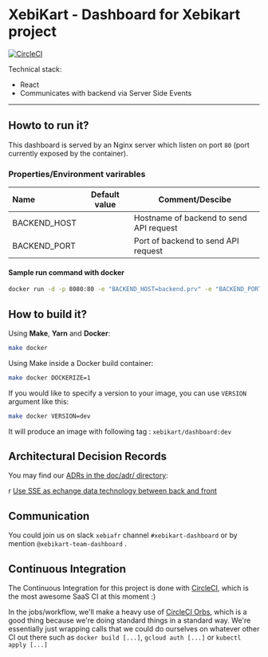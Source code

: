 # XebiKart - Dashboard for Xebikart project

[![CircleCI](https://circleci.com/gh/xebia-france/xebikart-dashboard.svg?style=svg&circle-token=c283d660fd3ba732f794a11339ccecd726440a5a)](https://circleci.com/gh/xebia-france/xebikart-dashboard)

Technical stack:

- React
- Communicates with backend via Server Side Events

---

## Howto to run it?

This dashboard is served by an Nginx server which listen on port `80` (port
currently exposed by the container).

### Properties/Environment varirables

| Name               | Default value | Comment/Descibe                        |
|:-------------------|---------------|----------------------------------------|
| BACKEND_HOST       |               | Hostname of backend to send API request|
| BACKEND_PORT       |               | Port of backend to send API request    |

#### Sample run command with docker

```bash
docker run -d -p 8080:80 -e "BACKEND_HOST=backend.prv" -e "BACKEND_PORT=8080" xebikart/dashboard:dev
```

## How to build it?

Using **Make**, **Yarn** and **Docker**:

```bash
make docker
```

Using Make inside a Docker build container:

```bash
make docker DOCKERIZE=1
```

If you would like to specify a version to your image, you can use `VERSION`
argument like this:

```bash
make docker VERSION=dev
```

It will produce an image with following tag : `xebikart/dashboard:dev`

## Architectural Decision Records

You may find our [ADRs in the doc/adr/ directory](doc/adr):

r [Use SSE as echange data technology between back and
  front](doc/adr/001-use-SSE-as-exchange-data-technology-between-back-and-front.md)

## Communication

You could join us on slack `xebiafr` channel `#xebikart-dashboard` or by
mention `@xebikart-team-dashboard` .

## Continuous Integration

The Continuous Integration for this project is done with
[CircleCI](https://circleci.com/), which is the most awesome SaaS CI at this
moment :)

In the jobs/workflow, we'll make a heavy use of [CircleCI
Orbs](https://circleci.com/orbs/), which is a good thing because we're doing
standard things in a standard way. We're essentially just wrapping calls that
we could do ourselves on whatever other CI out there such as `docker build
[...]`, `gcloud auth [...]` or `kubectl apply [...]`
